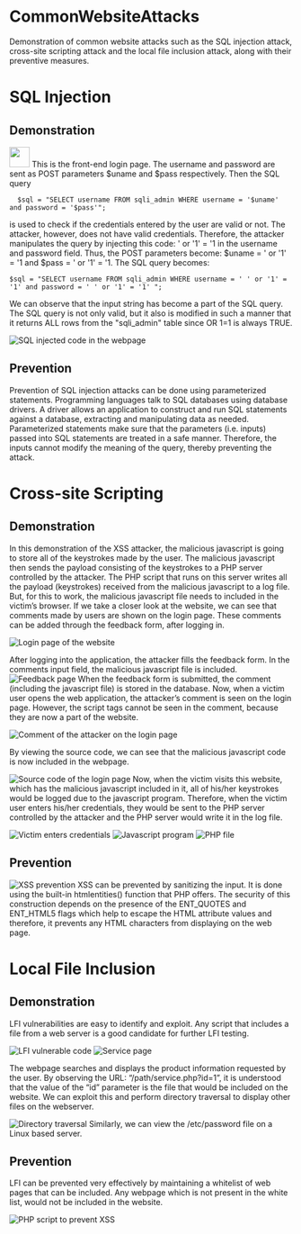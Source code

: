 # CommonWebsiteAttacks
Demonstration of common website attacks such as the SQL injection attack, cross-site scripting attack and the local file inclusion attack, along with their preventive measures.

# SQL Injection

## Demonstration
<img src="https://github.com/anushkavirgaonkar/CommonWebsiteAttacks/blob/master/assets/sqli1.PNG" height="36px" width="36px">
This is the front-end login page. The username and password are sent as POST parameters $uname and $pass respectively. Then the SQL query 

````
  $sql = "SELECT username FROM sqli_admin WHERE username = '$uname' and password = '$pass'";
````

is used to check if the credentials entered by the user are valid or not. The attacker, however, does not have valid credentials. Therefore, the attacker manipulates the query by injecting this code: ' or '1' = '1 in the username and password field. Thus, the POST parameters become: $uname = ' or '1' = '1 and $pass = ' or '1' = '1. The SQL query becomes:
````
$sql = "SELECT username FROM sqli_admin WHERE username = ' ' or '1' = '1' and password = ' ' or '1' = '1' ";
````
We can observe that the input string has become a part of the SQL query. The SQL query is not only valid, but it also is modified in such a manner that it returns ALL rows from the "sqli_admin" table since OR 1=1 is always TRUE. 

![SQL injected code in the webpage](/assets/sqli2.PNG)


## Prevention
Prevention of SQL injection attacks can be done using parameterized statements. Programming languages talk to SQL databases using database drivers. A driver allows an application to construct and run SQL statements against a database, extracting and manipulating data as needed. Parameterized statements make sure that the parameters (i.e. inputs) passed into SQL statements are treated in a safe manner. Therefore, the inputs cannot modify the meaning of the query, thereby preventing the attack.


# Cross-site Scripting

## Demonstration
In this demonstration of the XSS attacker, the malicious javascript is going to store all of the keystrokes made by the user. The malicious javascript then sends the payload consisting of the keystrokes to a PHP server controlled by the attacker. The PHP script that runs on this server writes all the payload (keystrokes) received from the malicious javascript to a log file. But, for this to work, the malicious javascript file needs to included in the victim’s browser. If we take a closer look at the website, we can see that comments made by users are shown on the login page. These comments can be added through the feedback form, after logging in.

![Login page of the website](/assets/xss1.png)

After logging into the application, the attacker fills the feedback form. In the comments input field, the malicious javascript file is included. 
![Feedback page](/assets/xss2.PNG)
When the feedback form is submitted, the comment (including the javascript file) is stored in the database. Now, when a victim user opens the web application, the attacker’s comment is seen on the login page. However, the script tags cannot be seen in the comment, because they are now a part of the website.

![Comment of the attacker on the login page](/assets/xss3.PNG)

By viewing the source code, we can see that the malicious javascript code is now included in the webpage.


![Source code of the login page](/assets/xss4.PNG)
Now, when the victim visits this website, which has the malicious javascript included in it, all of his/her keystrokes would be logged due to the javascript program. Therefore, when the victim user enters his/her credentials, they would be sent to the PHP server controlled by the attacker and the PHP server would write it in the log file.


![Victim enters credentials](/assets/xss5.PNG)
![Javascript program](/assets/xss6.PNG)
![PHP file](/assets/xss7.PNG)

## Prevention
![XSS prevention](/assets/xss8.PNG)
XSS can be prevented by sanitizing the input. It is done using the built-in htmlentities() function that PHP offers. The security of this construction depends on the presence of the ENT_QUOTES and ENT_HTML5 flags which help to escape the HTML attribute values and therefore, it prevents any HTML characters from displaying on the web page.


# Local File Inclusion
 
## Demonstration
LFI vulnerabilities are easy to identify and exploit. Any script that includes a file from a web server is a good candidate for further LFI testing.

![LFI vulnerable code](/assets/lfi1.PNG)
![Service page](/assets/lfi2.PNG)


The webpage searches and displays the product information requested by the user. By observing the URL: “/path/service.php?id=1”, it is understood that the value of the “id” parameter is the file that would be included on the website. We can exploit this and perform directory traversal to display other files on the webserver.

![Directory traversal](/assets/lfi3.PNG)
Similarly, we can view the /etc/password file on a Linux based server.


## Prevention
LFI can be prevented very effectively by maintaining a whitelist of web pages that can be included. Any webpage which is not present in the white list, would not be included in the website.


![PHP script to prevent XSS](/assets/lfi4.png)

